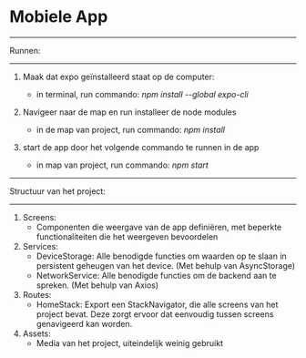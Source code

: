 # Mobiele App

_______________________________________________________
Runnen:
_______________________________________________________

1) Maak dat expo geïnstalleerd staat op de computer:
    - in terminal, run commando: _npm install --global expo-cli_
 
2) Navigeer naar de map en run installeer de node modules
    - in de map van project, run commando: _npm install_
 
3) start de app door het volgende commando te runnen in de app
    - in map van project, run commando: _npm start_



_______________________________________________________
Structuur van het project:
_______________________________________________________

1) Screens:
    - Componenten die weergave van de app definiëren, met beperkte functionaliteiten die het weergeven bevoordelen
3) Services:
    - DeviceStorage: Alle benodigde functies om waarden op te slaan in persistent geheugen van het device. (Met behulp van AsyncStorage)
    - NetworkService: Alle benodigde functies om de backend aan te spreken. (Met behulp van Axios)
5) Routes:
    - HomeStack: Export een StackNavigator, die alle screens van het project bevat. Deze zorgt ervoor dat eenvoudig tussen screens genavigeerd kan worden.
7) Assets:
    - Media van het project, uiteindelijk weinig gebruikt
